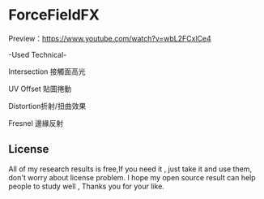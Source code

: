﻿# ForceFieldFX

Preview：https://www.youtube.com/watch?v=wbL2FCxlCe4

-Used Technical-

 
 Intersection 接觸面高光
  
  UV Offset 貼圖捲動
  
  Distortion折射/扭曲效果
  
  Fresnel 邊緣反射
 
 
## License 
All of my research results is free,If you need it , just take it and use them, don't worry about license problem. 
I hope my open source result can help people to study well , Thanks you for your like.
